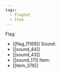 ```yaml
---
tags:
  - FlagSet
  - Item
---
```

Flag:
- [[flag_11169]]
Sound:
- [[sound_44]]
- [[sound_43]]
- [[sound_17]]
Item:
- [[item_376]]

